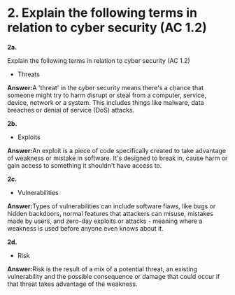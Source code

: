 # 2. Explain the following terms in relation to cyber security (AC 1.2)

**2a.**

Explain the following terms in relation to cyber security (AC 1.2)

* Threats

**Answer:**&#x41; 'threat' in the cyber security means there's a chance that someone might try to harm disrupt or steal from a computer, service, device, network or a system. This includes things like malware, data breaches or denial of service (DoS) attacks.

**2b.**

* Exploits

**Answer:**&#x41;n exploit is a piece of code specifically created to take advantage of weakness or mistake in software. It's designed to break in, cause harm or gain access to something it shouldn't have access to.

**2c.**

* Vulnerabilities

**Answer:**&#x54;ypes of vulnerabilities can include software flaws, like bugs or hidden backdoors, normal features that attackers can misuse, mistakes made by users, and zero-day exploits or attacks - meaning where a weakness is used before anyone even knows about it.

**2d.**

* Risk

**Answer:**&#x52;isk is the result of a mix of a potential threat, an existing vulnerability and the possible consequence or damage that could occur if that threat takes advantage of the weakness.
